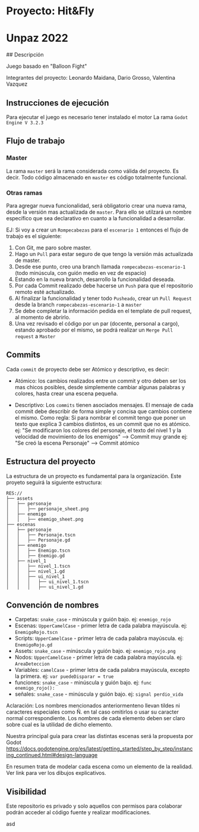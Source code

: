 # Proyecto: Hit&Fly
 # Unpaz 2022

 ## Descripción

 Juego basado en "Balloon Fight"

 Integrantes del proyecto: Leonardo Maidana, Dario Grosso, Valentina Vazquez

 ## Instrucciones de ejecución

 Para ejecutar el juego es necesario tener instalado el motor La rama `Godot Engine V 3.2.3`

 ## Flujo de trabajo

 ### Master

 La rama `master` será la rama considerada como válida del proyecto. Es decir. Todo código almacenado en `master` es código totalmente funcional.

 ### Otras ramas

 Para agregar nueva funcionalidad, será obligatorio crear una nueva rama, desde la versión mas actualizada de `master`. Para ello se utilzará un nombre específico que sea declarativo en cuanto a la funcionalidad a desarrollar.

 EJ:
 Si voy a crear un `Rompecabezas` para el `escenario 1` entonces el flujo de trabajo es el siguiente:

 1. Con Git, me paro sobre master.
 2. Hago un `Pull` para estar seguro de que tengo la versión más actualizada de master.
 3. Desde ese punto, creo una branch llamada `rompecabezas-escenario-1`  (todo minúscula, con guión medio en vez de espacio)
 4. Estando en la nueva branch, desarrollo la funcionalidad deseada.
 5. Por cada Commit realizado debe hacerse un `Push` para que el repositorio remoto esté actualizado.
 6. Al finalizar la funcionalidad y tener todo `Pusheado`, crear un `Pull Request` desde la branch `rompecabezas-escenario-1` a `master`
 7. Se debe completar la información pedida en el template de pull request, al momento de abrirlo.
 8. Una vez revisado el código por un par (docente, personal a cargo), estando aprobado por el mismo, se podrá realizar un `Merge Pull request` a `Master`


 ## Commits

 Cada `commit` de proyecto debe ser Atómico y descriptivo, es decir:

 * Atómico: los cambios realizados entre un commit y otro deben ser los mas chicos posibles, desde simplemente cambiar algunas palabras y colores, hasta crear una escena pequeña.

 * Descriptivo: Los `commits` tienen asociados mensajes. El mensaje de cada commit debe describir de forma simple y concisa que cambios contiene el mismo. Como regla: Si para nombrar el commit tengo que poner un texto que explica 3 cambios distintos, es un commit que no es atómico.
 ej: "Se modificaron los colores del personaje, el texto del nivel 1 y la velocidad de movimiento de los enemigos" --> Commit muy grande
 ej: "Se creó la escena Personaje"  --> Commit atómico


 ## Estructura del proyecto

 La estructura de un proyecto es fundamental para la organización. Este proyeto seguirá la siguiente estructura:
 ```
 RES://
 ├── assets
 │   ├── personaje
 │   │   ├── personaje_sheet.png
 │   ├── enemigo
 │   │   ├── enemigo_sheet.png
 ├── escenas
 │   ├── personaje
 │   │   ├── Personaje.tscn
 │   │   ├── Personaje.gd
 │   ├── enemigo
 │   │   ├── Enemigo.tscn
 │   │   ├── Enemigo.gd
 │   ├── nivel_1
 │   │   ├── nivel_1.tscn
 │   │   ├── nivel_1.gd
 │   │   ├── ui_nivel_1
 │   │   │   ├── ui_nivel_1.tscn
 │   │   │   ├── ui_nivel_1.gd
 ```


 ## Convención de nombres

 * Carpetas: `snake_case` - minúscula y guión bajo.  ej: `enemigo_rojo`
 * Escenas: `UpperCamelCase` - primer letra de cada palabra mayúscula. ej: `EnemigoRojo.tscn`
 * Scripts: `UpperCamelCase` - primer letra de cada palabra mayúscula. ej: `EnemigoRojo.gd`
 * Assets: `snake_case` - minúscula y guión bajo.  ej: `enemigo_rojo.png`
 * Nodos: `UpperCamelCase` - primer letra de cada palabra mayúscula. ej: `AreaDeteccion`
 * Variables: `camelCase` - primer letra de cada palabra mayúscula, excepto la primera.  ej: `var puedeDisparar = true`
 * funciones: `snake_case` - minúscula y guión bajo.  ej: `func enemigo_rojo():`
 * señales: `snake_case` - minúscula y guión bajo.  ej: `signal perdio_vida`

 Aclaración: Los nombres mencionados anteriormenteno llevan tildes ni caracteres especiales como Ñ. en tal caso omitirlos o usar su caracter normal correspondiente.
 Los nombres de cada elemento deben ser claro sobre cual es la utilidad de dicho elemento.

 Nuestra principal guía para crear las distintas escenas será la propuesta por Godot
 https://docs.godotengine.org/es/latest/getting_started/step_by_step/instancing_continued.html#design-language

 En resumen trata de modelar cada escena como un elemento de la realidad. Ver link para ver los dibujos explicativos.

 ## Visibilidad

 Este repositorio es privado y solo aquellos con permisos para colaborar podrán acceder al código fuente y realizar modificaciones.

asd
